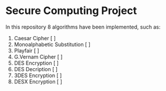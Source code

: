 # Secure Computing Project

In this repository 8 algorithms have been implemented, such as:

1. Caesar Cipher [ ]
2. Monoalphabetic Substitution [ ]
3. Playfair [ ]
4. G.Vernam Cipher [ ]
5. DES Encryption [ ]
6. DES Decription [ ]
7. 3DES Encryption [ ]
8. DESX Encryption [ ]